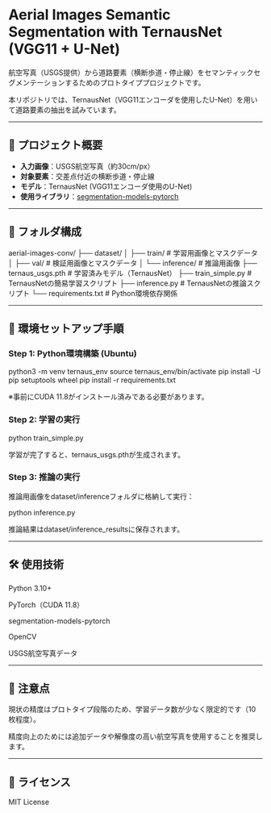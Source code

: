 # Aerial Images Semantic Segmentation with TernausNet (VGG11 + U-Net)

航空写真（USGS提供）から道路要素（横断歩道・停止線）をセマンティックセグメンテーションするためのプロトタイププロジェクトです。

本リポジトリでは、TernausNet（VGG11エンコーダを使用したU-Net）を用いて道路要素の抽出を試みています。

---

## 🔖 プロジェクト概要

- **入力画像**：USGS航空写真（約30cm/px）
- **対象要素**：交差点付近の横断歩道・停止線
- **モデル**：TernausNet (VGG11エンコーダ使用のU-Net)
- **使用ライブラリ**：[segmentation-models-pytorch](https://github.com/qubvel/segmentation_models.pytorch)

---

## 📂 フォルダ構成

aerial-images-conv/
├── dataset/
│   ├── train/          # 学習用画像とマスクデータ
│   ├── val/            # 検証用画像とマスクデータ
│   └── inference/      # 推論用画像
├── ternaus_usgs.pth    # 学習済みモデル（TernausNet）
├── train_simple.py     # TernausNetの簡易学習スクリプト
├── inference.py        # TernausNetの推論スクリプト
└── requirements.txt    # Python環境依存関係


---

## 🚀 環境セットアップ手順

### Step 1: Python環境構築 (Ubuntu)

python3 -m venv ternaus_env
source ternaus_env/bin/activate
pip install -U pip setuptools wheel
pip install -r requirements.txt

※事前にCUDA 11.8がインストール済みである必要があります。

###  Step 2: 学習の実行

python train_simple.py

学習が完了すると、ternaus_usgs.pthが生成されます。


### Step 3: 推論の実行
推論用画像をdataset/inferenceフォルダに格納して実行：

python inference.py

推論結果はdataset/inference_resultsに保存されます。

---

## 🛠️ 使用技術
Python 3.10+

PyTorch（CUDA 11.8）

segmentation-models-pytorch

OpenCV

USGS航空写真データ

---
## 📌 注意点
現状の精度はプロトタイプ段階のため、学習データ数が少なく限定的です（10枚程度）。

精度向上のためには追加データや解像度の高い航空写真を使用することを推奨します。


---

## 📖 ライセンス
MIT License
